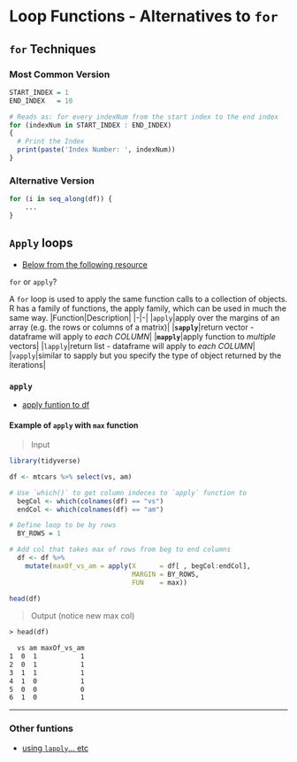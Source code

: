 
# Loop Functions - Alternatives to `for`

## `for` Techniques

### Most Common Version
```r
START_INDEX = 1
END_INDEX   = 10

# Reads as: for every indexNum from the start index to the end index
for (indexNum in START_INDEX : END_INDEX) 
{
  # Print the Index
  print(paste('Index Number: ', indexNum))
}
```


### Alternative Version
```r
for (i in seq_along(df)) {
    ...
}
```

## `Apply` loops

* [Below from the following resource](https://swcarpentry.github.io/r-novice-inflammation/15-supp-loops-in-depth/)

`for` or `apply`?

A `for` loop is used to apply the same function calls to a collection of objects. R has a family of functions, the apply family, which can be used in much the same way.
|Function|Description|
|-|-|
|`apply`|apply over the margins of an array (e.g. the rows or columns of a matrix)|
|**`sapply`**|return vector - dataframe will apply to *each COLUMN*|
|**`mapply`**|apply function to *multiple* vectors|
|`lapply`|return list - dataframe will apply to *each COLUMN*|
|`vapply`|similar to sapply but you specify the type of object returned by the iterations|

### `apply`

* [apply funtion to df](https://faculty.nps.edu/sebuttre/home/R/apply.html)

#### Example of `apply` with `max` function

> Input

```r
library(tidyverse)

df <- mtcars %>% select(vs, am)

# Use `which()` to get column indeces to `apply` function to
  begCol <- which(colnames(df) == "vs")
  endCol <- which(colnames(df) == "am")

# Define loop to be by rows
  BY_ROWS = 1

# Add col that takes max of rows from beg to end columns
  df <- df %>%
    mutate(maxOf_vs_am = apply(X      = df[ , begCol:endCol],
                               MARGIN = BY_ROWS,
                               FUN    = max))
  
head(df)
```

> Output (notice new max col)

```txt
> head(df)

  vs am maxOf_vs_am
1  0  1           1
2  0  1           1
3  1  1           1
4  1  0           1
5  0  0           0
6  1  0           1
```

***

### Other funtions

* [using `lapply`... etc](https://www.youtube.com/watch?v=34sbvhr_pm8)
